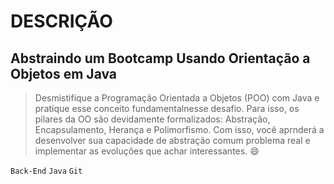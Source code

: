 # DESCRIÇÃO

## Abstraindo um Bootcamp Usando Orientação a Objetos em Java

>Desmistifique a Programação Orientada a Objetos (POO) com Java e pratique esse conceito fundamentalnesse desafio. Para isso, os pilares da OO são devidamente formalizados: Abstração, Encapsulamento, Herança e Polimorfismo. Com isso, você aprnderá a desenvolver sua capacidade de abstração comum problema real e implementar as evoluções que achar interessantes. :smile:

`Back-End`  `Java`  `Git`